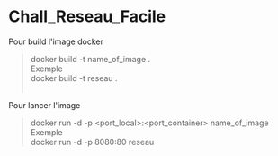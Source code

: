 # Chall_Reseau_Facile

Pour build l'image docker <br>
>  docker build -t name_of_image . <br>
Exemple <br>
>  docker build -t reseau . <br><br>

Pour lancer l'image <br>
>  docker run -d -p <port_local>:<port_container> name_of_image <br>
Exemple <br>
>  docker run -d -p 8080:80 reseau <br>
